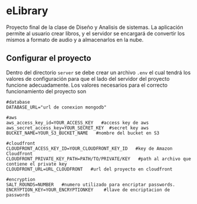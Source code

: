 # eLibrary

Proyecto final de la clase de Diseño y Analisis de sistemas. La aplicación permite al usuario crear libros, y el servidor se encargará de convertir los mismos a formato de audio y a almacenarlos en la nube.
## Configurar el proyecto

Dentro del directorio ```server``` se debe crear un archivo ```.env``` el cual tendrá los valores de
configuración para que el lado del servidor del proyecto funcione adecuadamente. Los valores
necesarios para el correcto funcionamiento del proyecto son

```
#database
DATABASE_URL="url de conexion mongodb"

#aws
aws_access_key_id=YOUR_ACCESS_KEY   #access key de aws
aws_secret_access_key=YOUR_SECRET_KEY  #secret key aws 
BUCKET_NAME=YOUR_S3_BUCKET_NAME   #nombre del bucket en S3

#cloudfront
CLOUDFRONT_ACESS_KEY_ID=YOUR_CLOUDFRONT_KEY_ID   #key de Amazon Cloudfront
CLOUDFRONT_PRIVATE_KEY_PATH=PATH/TO/PRIVATE/KEY   #path al archivo que contiene el private key
CLOUDFRONT_URL=URL_CLOUDFRONT   #url del proyecto en cloudfront

#encryption
SALT_ROUNDS=NUMBER   #numero utilizado para encriptar passwords.
ENCRYPTION_KEY=YOUR_ENCRYPTIONKEY    #llave de encriptacion de passwords
```